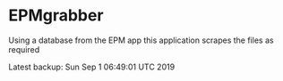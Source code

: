 # EPMgrabber
Using a database from the EPM app this application scrapes the files as required


Latest backup: Sun Sep 1 06:49:01 UTC 2019
